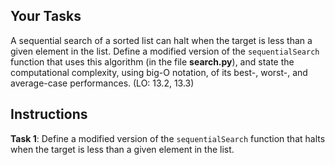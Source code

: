 ## Your Tasks

A sequential search of a sorted list can halt when the target is less than a given element in the list. Define a
modified version of the `sequentialSearch` function that uses this algorithm (in the file **search.py**), and state the computational complexity, using big-O notation, of its best-, worst-, and average-case performances.
(LO: 13.2, 13.3)

## Instructions

**Task 1**: Define a modified version of the `sequentialSearch` function that halts when the target is less than a given element in the list.